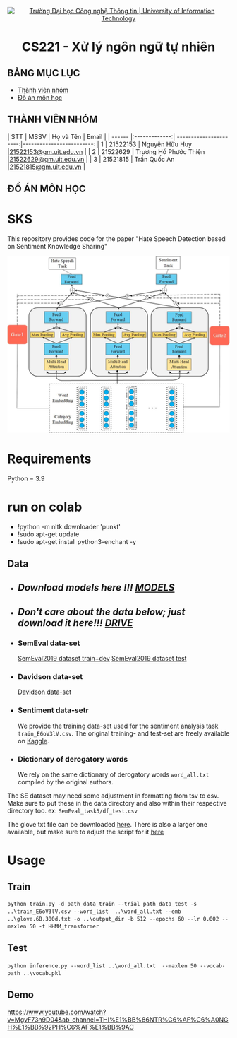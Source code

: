 <p align="center">
  <a href="https://www.uit.edu.vn/" title="Trường Đại học Công nghệ Thông tin" style="border: 5;">
    <img src="https://i.imgur.com/WmMnSRt.png" alt="Trường Đại học Công nghệ Thông tin | University of Information Technology">
  </a>
</p>

<!-- Title -->
<h1 align="center"><b>CS221 - Xử lý ngôn ngữ tự nhiên</b></h1>



## BẢNG MỤC LỤC
* [ Thành viên nhóm](#thanhvien)
* [ Đồ án môn học](#doan)

## THÀNH VIÊN NHÓM
<a name="thanhvien"></a>
| STT    | MSSV          | Họ và Tên               | Email                   |
| ------ |:-------------:| ----------------------:|-------------------------:
| 1      | 21522153      | Nguyễn Hữu Huy         |21522153@gm.uit.edu.vn   |
| 2      | 21522629      | Trương Hồ Phước Thiện  |21522629@gm.uit.edu.vn   |
| 3      | 21521815      | Trần Quốc An           |21521815@gm.uit.edu.vn   |
## ĐỒ ÁN MÔN HỌC
<a name="doan"></a>
# SKS
This repository provides code for the paper "Hate Speech Detection based on Sentiment Knowledge Sharing"

![avatar](figure1.jpg)

# Requirements
Python = 3.9
# run on colab
+ !python -m nltk.downloader 'punkt'
+ !sudo apt-get update
+ !sudo apt-get install python3-enchant -y

## Data
- ## **_Download models here !!! [MODELS](https://drive.google.com/drive/folders/16p85gSCjGhZsL0j8AR7ieuhlT5l2VQjX?usp=sharing)_**
- ## **_Don't care about the data below; just download it here!!! [DRIVE](https://drive.google.com/drive/folders/1BPkRqDTOyBQFYyLmf1bF7Q9xlbJvwFW6)_**

- ### SemEval data-set
  [SemEval2019 dataset train+dev](https://github.com/cicl2018/HateEvalTeam/tree/master/Data%20Files/Data%20Files) 
  [SemEval2019 dataset test](https://github.com/matteobrv/repro-SKS/blob/master/data/semeval_data/df_test.csv)
- ### Davidson data-set
  [Davidson data-set](https://github.com/t-davidson/hate-speech-and-offensive-language/tree/master/data)

- ### Sentiment data-setr

    We provide the training data-set used for the sentiment analysis task `train_E6oV3lV.csv`. The original training- and test-set are freely available on [Kaggle](https://www.kaggle.com/dv1453/twitter-sentiment-analysis-analytics-vidya).

- ### Dictionary of derogatory words

    We rely on the same dictionary of derogatory words `word_all.txt` compiled by the original authors.

The SE dataset may need some adjustment in formatting from tsv to csv. Make sure to put these in the data directory and also within their respective directory too. ex: `SemEval_task5/df_test.csv`

The glove txt file can be downloaded [here](https://www.kaggle.com/datasets/aellatif/glove6b300dtxt). There is also a larger one available, but make sure to adjust the script for it [here](https://www.kaggle.com/datasets/authman/pickled-glove840b300d-for-10sec-loading)
# Usage
## **Train**
`python train.py -d path_data_train --trial path_data_test -s ..\train_E6oV3lV.csv --word_list  ..\word_all.txt --emb ..\glove.6B.300d.txt -o ..\output_dir -b 512 --epochs 60 --lr 0.002 --maxlen 50 -t HHMM_transformer
`
## **Test**
`python inference.py --word_list ..\word_all.txt  --maxlen 50 --vocab-path ..\vocab.pkl`
## **Demo**
https://www.youtube.com/watch?v=MgvF73n9D04&ab_channel=THI%E1%BB%86NTR%C6%AF%C6%A0NGH%E1%BB%92PH%C6%AF%E1%BB%9AC

